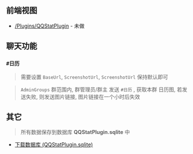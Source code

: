 




## 前端视图

- [/Plugins/QQStatPlugin](/Plugins/QQStatPlugin) - 未做


## 聊天功能

### `#日历`

> 需要设置 `BaseUrl`, `ScreenshotUrl`, `ScreenshotUrl` 保持默认即可

> `AdminGroups` 群范围内, 群管理员/群主 发送 `#日历` , 获取本群 日历图, 若发送失败, 则发送图片链接, 图片链接在一个小时后失效


## 其它

> 所有数据保存到数据库 **QQStatPlugin.sqlite** 中

- [下载数据库 (QQStatPlugin.sqlite)](/Plugins/QQStatPlugin/Download)

